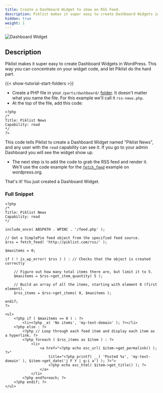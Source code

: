 ```yaml
---
title: Create a Dashboard Widget to show an RSS Feed.
description: Piklist makes it super easy to create Dashboard Widgets in WordPress.
hidden: true
weight: 1
---
```


![Dashboard Widget](/images/creating-a-dashboard-widget-to-show-rss-feed.png)

## Description
Piklist makes it super easy to create Dashboard Widgets in WordPress. This way you can concentrate on your widget code, and let Piklist do the hard part.

{{< show-tutorial-start-folders >}}

* Create a PHP file in your `/parts/dashboard/` [folder](/folder-structure/). It doesn't matter what you name the file. For this example we'll call it `rss-news.php`.
* At the top of the file, add this code:

```
<?php
/*
Title: Piklist News
Capability: read
*/
?>
```

This code tells Piklist to create a Dashboard Widget named "Piklist News", and any user with the `read` capability can see it. If you go to your admin Dashboard you will see the widget show up.

* The next step is to add the code to grab the RSS feed and render it. We'll use the code example for the [`fetch_feed`](https://codex.wordpress.org/Function_Reference/fetch_feed) example on wordpress.org.

That's it! You just created a Dashboard Widget.

### Full Snippet

```
<?php
/*
Title: Piklist News
Capability: read
*/

include_once( ABSPATH . WPINC . '/feed.php' );

// Get a SimplePie feed object from the specified feed source.
$rss = fetch_feed( 'http://piklist.com/rss/' );

$maxitems = 0;

if ( ! is_wp_error( $rss ) ) : // Checks that the object is created correctly

    // Figure out how many total items there are, but limit it to 5.
    $maxitems = $rss->get_item_quantity( 5 );

    // Build an array of all the items, starting with element 0 (first element).
    $rss_items = $rss->get_items( 0, $maxitems );

endif;
?>

<ul>
    <?php if ( $maxitems == 0 ) : ?>
        <li><?php _e( 'No items', 'my-text-domain' ); ?></li>
    <?php else : ?>
        <?php // Loop through each feed item and display each item as a hyperlink. ?>
        <?php foreach ( $rss_items as $item ) : ?>
            <li>
                <a href="<?php echo esc_url( $item->get_permalink() ); ?>"
                    title="<?php printf( __( 'Posted %s', 'my-text-domain' ), $item->get_date('j F Y | g:i a') ); ?>">
                    <?php echo esc_html( $item->get_title() ); ?>
                </a>
            </li>
        <?php endforeach; ?>
    <?php endif; ?>
</ul>

```

